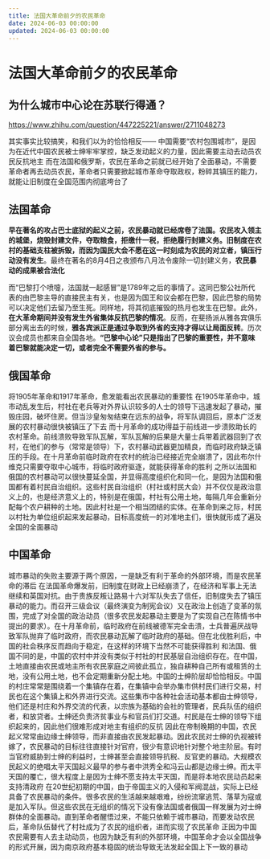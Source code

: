 ```yaml
---
title: 法国大革命前夕的农民革命
date: 2024-06-03 00:00:00
updated: 2024-06-03 00:00:00
---
```



# 法国大革命前夕的农民革命

## 为什么城市中心论在苏联行得通？


https://www.zhihu.com/question/447225221/answer/2711048273

其实事实比较搞笑，和我们以为的恰恰相反——
中国需要“农村包围城市”，是因为在近代中国农民被士绅牢牢掌控，缺乏发动起义的力量，因此需要主动去动员农民反抗地主
而在法国和俄罗斯，农民在革命之前就已经开始了全面暴动，不需要革命者再去动员农民，革命者只需要掀起城市革命夺取政权，粉碎其镇压的能力，就能让旧制度在全国范围内彻底垮台了
## 法国革命
**早在著名的攻占巴士底狱的起义之前，农民暴动就已经席卷了法国。农民攻入领主的城堡，烧毁封建文件，夺取粮食，拒缴什一税，拒绝履行封建义务。**旧制度在农村的基础支柱被拆毁，而因为**国民大会不愿在这一时刻成为农民的对立者，镇压行动没有发生**。最终在著名的8月4日之夜颁布八月法令废除一切封建义务，**农民暴动的成果被合法化**

而“巴黎打个喷嚏，法国就一起感冒”是1789年之后的事情了。这同巴黎公社所代表的由巴黎主导的直接民主有关，也是因为国王和议会都在巴黎，因此巴黎的局势可以决定他们去留乃至生死。同样地，将其彻底摧毁的热月也发生在巴黎。此外，**在大革命期间并没有发生外省集体反抗巴黎的情况**。反而，在斐扬派从雅各宾俱乐部分离出去的时候，**雅各宾派正是通过争取到外省的支持才得以让局面反转**。历次议会成员也都来自全国各地。**“巴黎中心论”只是指出了巴黎的重要性，并不意味着巴黎就能决定一切，或者完全不需要外省的参与。**

## 俄国革命
将1905年革命和1917年革命，愈发能看出农民暴动的重要性
在1905年革命中，城市动乱发生后，村社在老兵等对外界认识较多的人士的领导下迅速发起了暴动，摧毁庄园，破坏住房。但当沙皇匆匆结束在远东的战争，将军队调回后，原本广泛发展的农村暴动很快被镇压了下去
而十月革命的成功得益于前线进一步溃败助长的农村革命。前线溃败导致军队瓦解，军队瓦解的后果是大量士兵带着武器回到了农村，在他们的参与（常常是领导）下，农村暴动武器更加精良，而临时政府缺乏镇压的手段。在十月革命前临时政府在农村的统治已经接近完全崩溃了，因此布尔什维克只需要夺取中心城市，将临时政府驱逐，就能获得革命的胜利
之所以法国和俄国的农村暴动可以很快蔓延全国，并显得高度组织化和同一化，是因为法国和俄国都有着村民自治组织。这些村民自治组织（村社或村民大会）并不仅仅是政治意义上的，也是经济意义上的，特别是在俄国，村社有公用土地，每隔几年会重新分配每个农户耕种的土地。因此村社是一个相当团结的实体。在革命到来之际，村民以村社为单位组织起来发起暴动，目标高度统一的对准地主们，很快就形成了遍及全国的全面暴动
## 中国革命
城市暴动的失败主要源于两个原因，一是缺乏有利于革命的外部环境，而是农民革命的滞后
在法国革命爆发前，旧制度在财政上已经崩溃了，在经济和军事上无法继续和英国对抗。由于贵族反叛让路易十六对军队失去了信任，旧制度失去了镇压暴动的能力。而召开三级会议（最终演变为制宪会议）又在政治上创造了变革的氛围，完成了对全国的政治动员（很多农民发起暴动主要是为了实现自己在陈情书中提出的要求）。在十月革命前，临时政府在前线被德军完全击溃，士兵普遍厌战导致军队抛弃了临时政府，而农民暴动瓦解了临时政府的基础。但在北伐胜利后，中国的社会秩序反而趋向于稳定，在这样的环境下当然不可能获得胜利
和法国、俄国不同的是，中国的农村中并没有类似于村社的村民基层自治组织存在。在中国，土地直接由农民或地主所有农民家庭之间彼此孤立，独自耕种自己所有或租赁的土地，没有公用土地，也不会定期重新分配土地。中国的士绅阶层却恰恰相反。中国的村庄常常是围绕着一个集镇存在着，在集镇中会举办集市供村民们进行交易，村民也在这个集镇上和外界进行交流。这些集市中各种社会活动基本都由士绅领导，他们还是村庄和外界交流的代表，以宗族为基础的会社的管理者，民兵队伍的组织者，和放贷者。士绅还负责济贫事业与和官员们打交道。村民是在士绅的领导下组织起来的，因此他们很难形成对地主有组织的反抗
因此在帝制晚期的中国，农民起义常常由边缘士绅领导，而非直接由农民发起暴动。因此农民对士绅的仇视被转嫁了，农民暴动的目标往往直接针对官府，很少有意识地针对整个地主阶层。有时当官府威胁到士绅的利益时，士绅甚至会直接领导抗税、反官吏的暴动。大规模农民起义的绝唱太平天国起义最早的参与者中洪秀全和冯云山都是边缘士绅。而太平天国的覆亡，很大程度上是因为士绅不愿支持太平天国，而是将本地农民动员起来支持清政府
在20世纪初期的中国，由于帝国主义的入侵和军阀混战，实际上已经具备了农民暴动的条件。很多农民的生活越来越艰难，纷纷流窜逃荒、落草为寇或是加入军队。但这些农民在无组织的情况下没有像法国或者俄国一样发展为对士绅群体的全面暴动。直到革命者醒悟过来，不能只依赖于城市暴动，而要发动农民后，革命队伍替代了村社成为了农民的组织者，进而实现了农民革命
正因为中国农民需要有人去主动动员，也因为缺乏有利的外部环境，中国革命才会以全国战争的形式开展，因为南京政府基本稳固的统治导致无法发起全国上下一致的暴动

